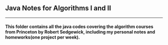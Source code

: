 ## Java Notes for Algorithms I and II
------
#### This folder contains all the java codes covering the algorithm courses from Princeton by Robert Sedgewick, including my personal notes and homeworks(one project per week).
